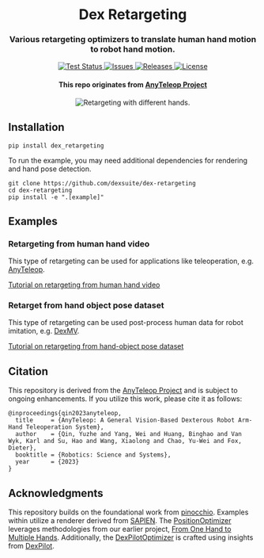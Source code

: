 <div align="center">
  <h1 align="center"> Dex Retargeting </h1>
  <h3 align="center">
    Various retargeting optimizers to translate human hand motion to robot hand motion.
  </h3>
</div>
<p align="center">
  <!-- code check badges -->
  <a href='https://github.com/dexsuite/dex-retargeting/blob/main/.github/workflows/test.yml'>
      <img src='https://github.com/dexsuite/dex-retargeting/actions/workflows/test.yml/badge.svg' alt='Test Status' />
  </a>
  <!-- issue badge -->
  <a href="https://github.com/dexsuite/dex-retargeting/issues">
  <img src="https://img.shields.io/github/issues/dexsuite/dex-retargeting.svg" alt="Issues">
  </a>
  <!-- release badge -->
  <a href="https://github.com/dexsuite/dex-retargeting/tags">
  <img src="https://img.shields.io/github/v/release/dexsuite/dex-retargeting.svg?include_prereleases&sort=semver" alt="Releases">
  </a>
  <!-- license badge -->
  <a href="https://github.com/dexsuite/dex-retargeting/blob/main/LICENSE">
      <img alt="License" src="https://img.shields.io/badge/license-MIT-blue">
  </a>
</p>
<div align="center">
  <h4>This repo originates from <a href="https://yzqin.github.io/anyteleop/">AnyTeleop Project</a></h4>
  <img src="example/vector_retargeting/teaser.webp" alt="Retargeting with different hands.">
</div>

## Installation

```shell
pip install dex_retargeting
```

To run the example, you may need additional dependencies for rendering and hand pose detection.

```shell
git clone https://github.com/dexsuite/dex-retargeting
cd dex-retargeting
pip install -e ".[example]"
```

## Examples

### Retargeting from human hand video

This type of retargeting can be used for applications like teleoperation, 
e.g. [AnyTeleop](https://yzqin.github.io/anyteleop/).

[Tutorial on retargeting from human hand video](example/vector_retargeting/README.md)

### Retarget from hand object pose dataset

This type of retargeting can be used post-process human data for robot imitation,
e.g. [DexMV](https://yzqin.github.io/dexmv/).

[Tutorial on retargeting from hand-object pose dataset](example/position_retargeting/README.md)

## Citation

This repository is derived from the [AnyTeleop Project](https://yzqin.github.io/anyteleop/) and is subject to ongoing
enhancements. If you utilize this work, please cite it as follows:

```shell
@inproceedings{qin2023anyteleop,
  title     = {AnyTeleop: A General Vision-Based Dexterous Robot Arm-Hand Teleoperation System},
  author    = {Qin, Yuzhe and Yang, Wei and Huang, Binghao and Van Wyk, Karl and Su, Hao and Wang, Xiaolong and Chao, Yu-Wei and Fox, Dieter},
  booktitle = {Robotics: Science and Systems},
  year      = {2023}
}
```

## Acknowledgments

This repository builds on the foundational work from [pinocchio](https://github.com/stack-of-tasks/pinocchio). Examples
within utilize a renderer derived from [SAPIEN](https://github.com/haosulab/SAPIEN).
The [PositionOptimizer](https://github.com/dexsuite/dex-retargeting/blob/main/dex_retargeting/optimizer.py) leverages
methodologies from our earlier
project, [From One Hand to Multiple Hands](https://yzqin.github.io/dex-teleop-imitation/). Additionally,
the [DexPilotOptimizer](https://github.com/dexsuite/dex-retargeting/blob/main/dex_retargeting/optimizer.py) is crafted
using insights from [DexPilot](https://sites.google.com/view/dex-pilot).
